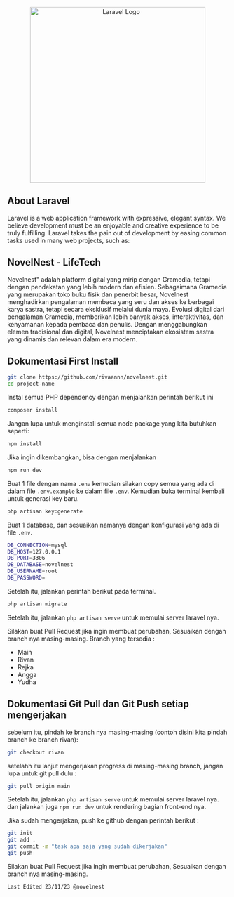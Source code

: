 <p align="center"><a href="https://laravel.com" target="_blank"><img src="https://raw.githubusercontent.com/laravel/art/master/logo-lockup/5%20SVG/2%20CMYK/1%20Full%20Color/laravel-logolockup-cmyk-red.svg" width="400" alt="Laravel Logo"></a></p>

## About Laravel

Laravel is a web application framework with expressive, elegant syntax. We believe development must be an enjoyable and creative experience to be truly fulfilling. Laravel takes the pain out of development by easing common tasks used in many web projects, such as:

## NovelNest - LifeTech

Novelnest" adalah platform digital yang mirip dengan Gramedia, tetapi dengan pendekatan yang lebih modern dan efisien. Sebagaimana Gramedia yang merupakan toko buku fisik dan penerbit besar, Novelnest menghadirkan pengalaman membaca yang seru dan akses ke berbagai karya sastra, tetapi secara eksklusif melalui dunia maya.
Evolusi digital dari pengalaman Gramedia, memberikan lebih banyak akses, interaktivitas, dan kenyamanan kepada pembaca dan penulis. Dengan menggabungkan elemen tradisional dan digital, Novelnest menciptakan ekosistem sastra yang dinamis dan relevan dalam era modern.


## Dokumentasi First Install

```bash
git clone https://github.com/rivaannn/novelnest.git
cd project-name
```
Instal semua PHP dependency dengan menjalankan perintah berikut ini
```bash
composer install
```
Jangan lupa untuk menginstall semua node package yang kita butuhkan seperti:
```bash
npm install
```
Jika ingin dikembangkan, bisa dengan menjalankan
```bash
npm run dev
```

Buat 1 file dengan nama `.env` kemudian silakan copy semua yang ada di dalam file `.env.example` ke dalam file `.env`. Kemudian buka terminal kembali untuk generasi key baru.
```bash
php artisan key:generate
```
Buat 1 database, dan sesuaikan namanya dengan konfigurasi yang ada di file `.env`.
```bash
DB_CONNECTION=mysql
DB_HOST=127.0.0.1
DB_PORT=3306
DB_DATABASE=novelnest
DB_USERNAME=root
DB_PASSWORD=
```
Setelah itu, jalankan perintah berikut pada terminal.
```bash
php artisan migrate
```
Setelah itu, jalankan `php artisan serve` untuk memulai server laravel nya.

Silakan buat Pull Request jika ingin membuat perubahan, Sesuaikan dengan branch nya masing-masing.
Branch yang tersedia :
- Main
- Rivan
- Rejka
- Angga
- Yudha

## Dokumentasi Git Pull dan Git Push setiap mengerjakan

sebelum itu, pindah ke branch nya masing-masing (contoh disini kita pindah branch ke branch rivan):
```bash
git checkout rivan
```

setelahh itu lanjut mengerjakan progress di masing-masing branch, jangan lupa untuk git pull dulu :
```bash
git pull origin main
```

Setelah itu, jalankan `php artisan serve` untuk memulai server laravel nya.
dan jalankan juga `npm run dev` untuk rendering bagian front-end nya.

Jika sudah mengerjakan, push ke github dengan perintah berikut :
```bash
git init
git add .
git commit -m "task apa saja yang sudah dikerjakan"
git push
```

Silakan buat Pull Request jika ingin membuat perubahan, Sesuaikan dengan branch nya masing-masing.

`Last Edited 23/11/23 @novelnest`